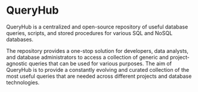 # QueryHub
QueryHub is a centralized and open-source repository of useful database queries, scripts, and stored procedures for various SQL and NoSQL databases.

The repository provides a one-stop solution for developers, data analysts, and database administrators to access a collection of generic and project-agnostic queries that can be used for various purposes. The aim of QueryHub is to provide a constantly evolving and curated collection of the most useful queries that are needed across different projects and database technologies.

